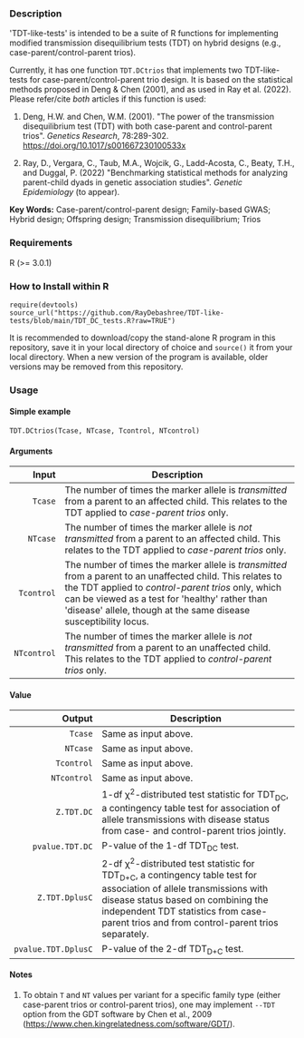 ### Description
'TDT-like-tests' is intended to be a suite of R functions for implementing modified transmission disequilibrium tests (TDT) on hybrid designs (e.g., case-parent/control-parent trios). 

Currently, it has one function `TDT.DCtrios` that implements two TDT-like-tests for case-parent/control-parent trio design. It is based on the statistical methods proposed in Deng & Chen (2001), and as used in Ray et al. (2022). Please refer/cite *both* articles if this function is used:

1. Deng, H.W. and Chen, W.M. (2001). "The power of the transmission disequilibrium test (TDT) with both case-parent and control-parent trios". *Genetics Research*, 78:289-302. https://doi.org/10.1017/s001667230100533x

2. Ray, D., Vergara, C., Taub, M.A., Wojcik, G., Ladd-Acosta, C., Beaty, T.H., and Duggal, P. (2022) "Benchmarking statistical methods for analyzing parent-child dyads in genetic association studies". *Genetic Epidemiology* (to appear).

**Key Words:** Case-parent/control-parent design; Family-based GWAS; Hybrid design; Offspring design; Transmission disequilibrium; Trios


### Requirements
R (>= 3.0.1)


### How to Install within R
```{r}
require(devtools)
source_url("https://github.com/RayDebashree/TDT-like-tests/blob/main/TDT_DC_tests.R?raw=TRUE")
```
It is recommended to download/copy the stand-alone R program in this repository, save it in your local directory of choice and `source()` it from your local directory. When a new version of the program is available, older versions may be removed from this repository.


### Usage

#### Simple example
```{r}
TDT.DCtrios(Tcase, NTcase, Tcontrol, NTcontrol)
```
#### Arguments
| Input | Description |
| ---: | --- |
| `Tcase` | The number of times the marker allele is *transmitted* from a parent to an affected child. This relates to the TDT applied to *case-parent trios* only. |
| `NTcase` | The number of times the marker allele is *not transmitted* from a parent to an affected child. This relates to the TDT applied to *case-parent trios* only. |
| `Tcontrol` | The number of times the marker allele is *transmitted* from a parent to an unaffected child. This relates to the TDT applied to *control-parent trios* only, which can be viewed as a test for 'healthy' rather than 'disease' allele, though at the same disease susceptibility locus. |
| `NTcontrol` | The number of times the marker allele is *not transmitted* from a parent to an unaffected child. This relates to the TDT applied to *control-parent trios* only. |

#### Value
| Output | Description |
| ---: | --- |
| `Tcase` | Same as input above. |
| `NTcase` | Same as input above. |
| `Tcontrol` | Same as input above. |
| `NTcontrol` | Same as input above. |
| `Z.TDT.DC` | 1-df &chi;<sup>2</sup>-distributed test statistic for TDT<sub>DC</sub>, a contingency table test for association of allele transmissions with disease status from case- and control-parent trios jointly. |
| `pvalue.TDT.DC` | P-value of the 1-df TDT<sub>DC</sub> test. |
| `Z.TDT.DplusC` | 2-df &chi;<sup>2</sup>-distributed test statistic for TDT<sub>D+C</sub>, a contingency table test for association of allele transmissions with disease status based on combining the independent TDT statistics from case-parent trios and from control-parent trios separately. |
| `pvalue.TDT.DplusC` | P-value of the 2-df TDT<sub>D+C</sub> test. |

#### Notes
1. To obtain `T` and `NT` values per variant for a specific family type (either case-parent trios or control-parent trios), one may implement `--TDT` option from the GDT software by Chen et al., 2009 (https://www.chen.kingrelatedness.com/software/GDT/).
